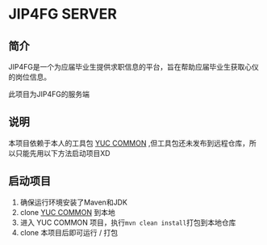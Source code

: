 # JIP4FG SERVER
## 简介
JIP4FG是一个为应届毕业生提供求职信息的平台，旨在帮助应届毕业生获取心仪的岗位信息。

此项目为JIP4FG的服务端

## 说明
本项目依赖于本人的工具包 [YUC COMMON](https://github.com/Cyxxxxx/common) ,但工具包还未发布到远程仓库，所以只能先用以下方法启动项目XD

## 启动项目
 1. 确保运行环境安装了Maven和JDK
 2. clone [YUC COMMON](https://github.com/Cyxxxxx/common) 到本地
 3. 进入 YUC COMMON 项目，执行`mvn clean install`打包到本地仓库
 4. clone 本项目后即可运行 / 打包